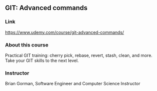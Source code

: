 ## GIT: Advanced commands

### Link

https://www.udemy.com/course/git-advanced-commands/


### About this course

Practical GIT training: cherry pick, rebase, revert, stash, clean, and more. Take your GIT skills to the next level.


### Instructor

Brian Gorman, Software Engineer and Computer Science Instructor
